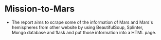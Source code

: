 # Mission-to-Mars

- The report aims to scrape some of the information of Mars and Mars's hemispheres from other website by using BeautifulSoup, Splinter, Mongo database and flask and put those information into a HTML page.



